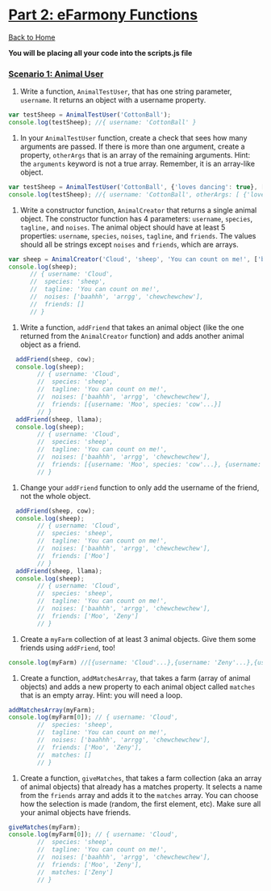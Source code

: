 # [Part 2: eFarmony Functions](id:pt2)
[Back to Home](https://github.com/bgando/JS102)

**You will be placing all your code into the scripts.js file** 

### [Scenario 1: Animal User](id:profile)

1. Write a function, `AnimalTestUser`, that has one string parameter, `username`. It returns an object with a username property.

  ```javascript
  var testSheep = AnimalTestUser('CottonBall');
  console.log(testSheep); //{ username: 'CottonBall' }
  ```

1. In your `AnimalTestUser` function, create a check that sees how many arguments are passed. If there is more than one argument, create a property, `otherArgs` that is an array of the remaining arguments. Hint: the `arguments` keyword is not a true array. Remember, it is an array-like object.

  ```javascript
  var testSheep = AnimalTestUser('CottonBall', {'loves dancing': true}, [1,2,3] );
  console.log(testSheep); //{ username: 'CottonBall', otherArgs: [ {'loves dancing': true}, [1,2,3] ] }
  ```


1. Write a constructor function, `AnimalCreator` that returns a single animal object. The constructor function has 4 parameters: `username`, `species`, `tagline,` and `noises`. The animal object should have at least 5 properties: `username`, `species`, `noises`, `tagline`, and `friends`. The values should all be strings except `noises` and `friends`, which are arrays. 
  
  ```javascript
  var sheep = AnimalCreator('Cloud', 'sheep', 'You can count on me!', ['baahhh', 'arrgg', 'chewchewchew']);
  console.log(sheep);
        // { username: 'Cloud', 
        //  species: 'sheep', 
        //  tagline: 'You can count on me!', 
        //  noises: ['baahhh', 'arrgg', 'chewchewchew'], 
        //  friends: []
        // }
  ```

1. Write a function, `addFriend` that takes an animal object (like the one returned from the `AnimalCreator` function) and adds another animal object as a friend. 

  ```javascript
    addFriend(sheep, cow);
    console.log(sheep);
          // { username: 'Cloud', 
          //  species: 'sheep', 
          //  tagline: 'You can count on me!', 
          //  noises: ['baahhh', 'arrgg', 'chewchewchew'], 
          //  friends: [{username: 'Moo', species: 'cow'...}]
          // }
    addFriend(sheep, llama);
    console.log(sheep);
          // { username: 'Cloud', 
          //  species: 'sheep', 
          //  tagline: 'You can count on me!', 
          //  noises: ['baahhh', 'arrgg', 'chewchewchew'], 
          //  friends: [{username: 'Moo', species: 'cow'...}, {username: 'Zeny', species: 'llama'...}]
          // }
  ```

1. Change your `addFriend` function to only add the username of the friend, not the whole object.

  ```javascript
    addFriend(sheep, cow);
    console.log(sheep);
          // { username: 'Cloud', 
          //  species: 'sheep', 
          //  tagline: 'You can count on me!', 
          //  noises: ['baahhh', 'arrgg', 'chewchewchew'], 
          //  friends: ['Moo']
          // }
    addFriend(sheep, llama);
    console.log(sheep);
          // { username: 'Cloud', 
          //  species: 'sheep', 
          //  tagline: 'You can count on me!', 
          //  noises: ['baahhh', 'arrgg', 'chewchewchew'], 
          //  friends: ['Moo', 'Zeny']
          // }
  ```
  
1. Create a `myFarm` collection of at least 3 animal objects. Give them some friends using `addFriend`, too!

  ```javascript 
  console.log(myFarm) //[{username: 'Cloud'...},{username: 'Zeny'...},{username: 'CottonBall'...}]
  ```
  
1. Create a function, `addMatchesArray`, that takes a farm (array of animal objects) and adds a new property to each animal object called `matches` that is an empty array. Hint: you will need a loop. 

  ```javascript 
  addMatchesArray(myFarm); 
  console.log(myFarm[0]); // { username: 'Cloud', 
          //  species: 'sheep', 
          //  tagline: 'You can count on me!', 
          //  noises: ['baahhh', 'arrgg', 'chewchewchew'], 
          //  friends: ['Moo', 'Zeny'],
          //  matches: []
          // }
  ```
  
1. Create a function, `giveMatches`, that takes a farm collection (aka an array of animal objects) that already has a matches property. It selects a name from the `friends` array and adds it to the `matches` array. You can choose how the selection is made (random, the first element, etc). Make sure all your animal objects have friends.

  ```javascript 
  giveMatches(myFarm); 
  console.log(myFarm[0]); // { username: 'Cloud', 
          //  species: 'sheep', 
          //  tagline: 'You can count on me!', 
          //  noises: ['baahhh', 'arrgg', 'chewchewchew'], 
          //  friends: ['Moo', 'Zeny'],
          //  matches: ['Zeny']
          // }
  ```
